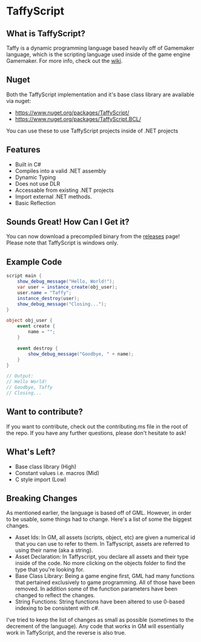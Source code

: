 # TaffyScript
## What is TaffyScript?
Taffy is a dynamic programming language based heavily off of Gamemaker language, 
which is the scripting language used inside of the game engine Gamemaker. For more info, check out the [wiki](https://github.com/mystborn/TaffyScript/wiki).

## Nuget
Both the TaffyScript implementation and it's base class library are available via nuget:
* https://www.nuget.org/packages/TaffyScript/
* https://www.nuget.org/packages/TaffyScript.BCL/

You can use these to use TaffyScript projects inside of .NET projects

## Features
* Built in C#
* Compiles into a valid .NET assembly
* Dynamic Typing
* Does not use DLR
* Accessable from existing .NET projects
* Import external .NET methods.
* Basic Reflection

## Sounds Great! How Can I Get it?
You can now download a precompiled binary from the [releases](https://github.com/mystborn/TaffyScript/releases) page! Please note that TaffyScript is windows only.

## Example Code
```cs
script main {
    show_debug_message("Hello, World!");
    var user = instance_create(obj_user);
    user.name = "Taffy";
    instance_destroy(user);
    show_debug_message("Closing...");
}

object obj_user {
    event create {
        name = "";
    }

    event destroy {
        show_debug_message("Goodbye, " + name);
    }
}

// Output:
// Hello World!
// Goodbye, Taffy
// Closing...
```

## Want to contribute?
If you want to contribute, check out the contributing.ms file in the root of the repo. If you have any further questions, please don't hesitate to ask!

## What's Left?
* Base class library (High)
* Constant values i.e. macros (Mid)
* C style import (Low)

## Breaking Changes
As mentioned earlier, the language is based off of GML. However, in order to be usable, some things had to change. Here's a list of some the biggest changes.
* Asset Ids: In GM, all assets (scripts, object, etc) are given a numerical id that you can use to refer to them. In Taffyscript, assets are referred to using their name (aka a string).
* Asset Declaration: In Taffyscript, you declare all assets and their type inside of the code. No more clicking on the objects folder to find the type that you're looking for.
* Base Class Library: Being a game engine first, GML had many functions that pertained exclusively to game programming. All of those have been removed. In addition some of the function parameters have been changed to reflect the changes.
* String Functions: String functions have been altered to use 0-based indexing to be consistent with c#.

I've tried to keep the list of changes as small as possible (sometimes to the decrement of the language). Any code that works in GM will essentially work in TaffyScript, and the reverse is also true.
